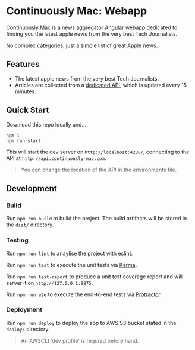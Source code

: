 # Continuously Mac: Webapp

Continuously Mac is a news aggregator Angular webapp dedicated to finding you the latest apple news from the very best Tech Journalists.

No complex categories, just a simple list of great Apple news.

## Features

* The latest apple news from the very best Tech Journalists.
* Articles are collected from a [dedicated API](https://github.com/steven-martin/continuously-mac-api), which is updated every 15 minutes.

## Quick Start

Download this repo locally and...

```
npm i
npm run start
```

This will start the dev server on `http://localhost:4200/`, connecting to the API at `http://api.continuously-mac.com`.

> You can change the location of the API in the environments file. 

## Development

### Build

Run `npm run build` to build the project. The build artifacts will be stored in the `dist/` directory.

### Testing

Run `npm run lint` to anaylise the project with eslint.

Run `npm run test` to execute the unit tests via [Karma](https://karma-runner.github.io).

Run `npm run test-report` to produce a unit test coverage report and will server it on `http://127.0.0.1:9875`.

Run `npm run e2e` to execute the end-to-end tests via [Protractor](http://www.protractortest.org/).

### Deployment

Run `npm run deploy` to deploy the app to AWS S3 bucket stated in the `deploy/` directory.

> An AWSCLI 'dev profile' is requred before hand.

